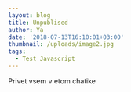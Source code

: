 ```yaml
---
layout: blog
title: Unpublised
author: Ya
date: '2018-07-13T16:10:01+03:00'
thumbnail: /uploads/image2.jpg
tags:
  - Test Javascript
---
```

Privet vsem v etom chatike

